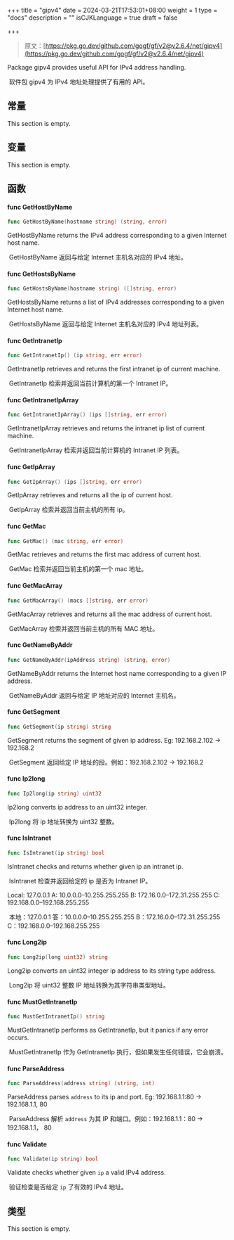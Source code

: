 +++
title = "gipv4"
date = 2024-03-21T17:53:01+08:00
weight = 1
type = "docs"
description = ""
isCJKLanguage = true
draft = false

+++

> 原文：[https://pkg.go.dev/github.com/gogf/gf/v2@v2.6.4/net/gipv4](https://pkg.go.dev/github.com/gogf/gf/v2@v2.6.4/net/gipv4)

Package gipv4 provides useful API for IPv4 address handling.

​	软件包 gipv4 为 IPv4 地址处理提供了有用的 API。

## 常量

This section is empty.

## 变量

This section is empty.

## 函数

#### func GetHostByName

```go
func GetHostByName(hostname string) (string, error)
```

GetHostByName returns the IPv4 address corresponding to a given Internet host name.

​	GetHostByName 返回与给定 Internet 主机名对应的 IPv4 地址。

#### func GetHostsByName

```go
func GetHostsByName(hostname string) ([]string, error)
```

GetHostsByName returns a list of IPv4 addresses corresponding to a given Internet host name.

​	GetHostsByName 返回与给定 Internet 主机名对应的 IPv4 地址列表。

#### func GetIntranetIp

```go
func GetIntranetIp() (ip string, err error)
```

GetIntranetIp retrieves and returns the first intranet ip of current machine.

​	GetIntranetIp 检索并返回当前计算机的第一个 Intranet IP。

#### func GetIntranetIpArray

```go
func GetIntranetIpArray() (ips []string, err error)
```

GetIntranetIpArray retrieves and returns the intranet ip list of current machine.

​	GetIntranetIpArray 检索并返回当前计算机的 Intranet IP 列表。

#### func GetIpArray

```go
func GetIpArray() (ips []string, err error)
```

GetIpArray retrieves and returns all the ip of current host.

​	GetIpArray 检索并返回当前主机的所有 ip。

#### func GetMac

```go
func GetMac() (mac string, err error)
```

GetMac retrieves and returns the first mac address of current host.

​	GetMac 检索并返回当前主机的第一个 mac 地址。

#### func GetMacArray

```go
func GetMacArray() (macs []string, err error)
```

GetMacArray retrieves and returns all the mac address of current host.

​	GetMacArray 检索并返回当前主机的所有 MAC 地址。

#### func GetNameByAddr

```go
func GetNameByAddr(ipAddress string) (string, error)
```

GetNameByAddr returns the Internet host name corresponding to a given IP address.

​	GetNameByAddr 返回与给定 IP 地址对应的 Internet 主机名。

#### func GetSegment

```go
func GetSegment(ip string) string
```

GetSegment returns the segment of given ip address. Eg: 192.168.2.102 -> 192.168.2

​	GetSegment 返回给定 IP 地址的段。例如：192.168.2.102 -> 192.168.2

#### func Ip2long

```go
func Ip2long(ip string) uint32
```

Ip2long converts ip address to an uint32 integer.

​	Ip2long 将 ip 地址转换为 uint32 整数。

#### func IsIntranet

```go
func IsIntranet(ip string) bool
```

IsIntranet checks and returns whether given ip an intranet ip.

​	IsIntranet 检查并返回给定的 ip 是否为 Intranet IP。

Local: 127.0.0.1 A: 10.0.0.0–10.255.255.255 B: 172.16.0.0–172.31.255.255 C: 192.168.0.0–192.168.255.255

​	本地：127.0.0.1 答：10.0.0.0–10.255.255.255 B：172.16.0.0–172.31.255.255 C：192.168.0.0–192.168.255.255

#### func Long2ip

```go
func Long2ip(long uint32) string
```

Long2ip converts an uint32 integer ip address to its string type address.

​	Long2ip 将 uint32 整数 IP 地址转换为其字符串类型地址。

#### func MustGetIntranetIp

```go
func MustGetIntranetIp() string
```

MustGetIntranetIp performs as GetIntranetIp, but it panics if any error occurs.

​	MustGetIntranetIp 作为 GetIntranetIp 执行，但如果发生任何错误，它会崩溃。

#### func ParseAddress

```go
func ParseAddress(address string) (string, int)
```

ParseAddress parses `address` to its ip and port. Eg: 192.168.1.1:80 -> 192.168.1.1, 80

​	ParseAddress 解析 `address` 为其 IP 和端口。例如：192.168.1.1：80 -> 192.168.1.1， 80

#### func Validate

```go
func Validate(ip string) bool
```

Validate checks whether given `ip` a valid IPv4 address.

​	验证检查是否给定 `ip` 了有效的 IPv4 地址。

## 类型

This section is empty.